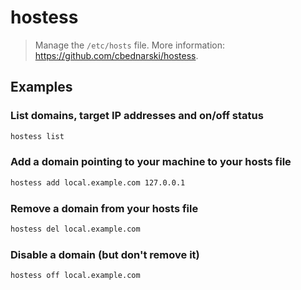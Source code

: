 # hostess

> Manage the `/etc/hosts` file. More information: <https://github.com/cbednarski/hostess>.

## Examples

### List domains, target IP addresses and on/off status

```bash
hostess list
```

### Add a domain pointing to your machine to your hosts file

```bash
hostess add local.example.com 127.0.0.1
```

### Remove a domain from your hosts file

```bash
hostess del local.example.com
```

### Disable a domain (but don't remove it)

```bash
hostess off local.example.com
```
